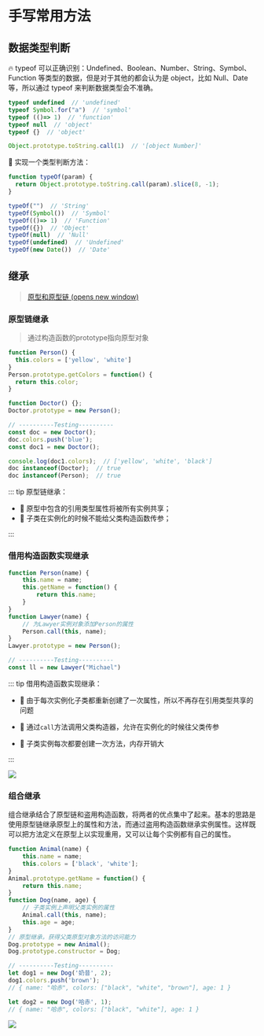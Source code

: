 # 手写常用方法

## 数据类型判断

🔥 typeof 可以正确识别：Undefined、Boolean、Number、String、Symbol、Function 等类型的数据，但是对于其他的都会认为是 object，比如 Null、Date 等，所以通过 typeof 来判断数据类型会不准确。

```js
typeof undefined  // 'undefined'
typeof Symbol.for("a")  // 'symbol'
typeof (()=> 1)  // 'function'
typeof null  // 'object'
typeof {}  // 'object'

Object.prototype.toString.call(1)  // '[object Number]'
```

🚀 实现一个类型判断方法：

```js
function typeOf(param) {
  return Object.prototype.toString.call(param).slice(8, -1);
}

typeOf("")  // 'String'
typeOf(Symbol())  // 'Symbol'
typeOf(()=> 1)  // 'Function'
typeOf({})  // 'Object'
typeOf(null)  // 'Null'
typeOf(undefined)  // 'Undefined'
typeOf(new Date())  // 'Date'
```

## 继承

> [原型和原型链 (opens new window)](https://www.ijerrychen.com/javascript/prototype.html)

### 原型链继承

> 通过构造函数的prototype指向原型对象

```js
function Person() {
  this.colors = ['yellow', 'white']
}
Person.prototype.getColors = function() {
  return this.color;
}

function Doctor() {};
Doctor.prototype = new Person();

// ----------Testing----------
const doc = new Doctor();
doc.colors.push('blue');
const doc1 = new Doctor();

console.log(doc1.colors);  // ['yellow', 'white', 'black']
doc instanceof(Doctor);  // true
doc instanceof(Person);  // true
```

::: tip 原型链继承：

- 🚨 原型中包含的引用类型属性将被所有实例共享；
- 🚨 子类在实例化的时候不能给父类构造函数传参；

::: 

### 借用构造函数实现继承

```js
function Person(name) {
    this.name = name;
    this.getName = function() {
        return this.name;
    }
}
function Lawyer(name) {
    // 为Lawyer实例对象添加Person的属性
    Person.call(this, name);
}
Lawyer.prototype = new Person();

// ----------Testing----------
const ll = new Lawyer("Michael")
```

::: tip 借用构造函数实现继承：

- 🎉 由于每次实例化子类都重新创建了一次属性，所以不再存在引用类型共享的问题
- 🎉 通过`call`方法调用父类构造器，允许在实例化的时候往父类传参

- 🚨 子类实例每次都要创建一次方法，内存开销大

::: 

![](/Users/chenjinrui/code/personal/static/blog/manual/contructorInherit.png)

### 组合继承

组合继承结合了原型链和盗用构造函数，将两者的优点集中了起来。基本的思路是使用原型链继承原型上的属性和方法，而通过盗用构造函数继承实例属性。这样既可以把方法定义在原型上以实现重用，又可以让每个实例都有自己的属性。

```js
function Animal(name) {
    this.name = name;
    this.colors = ['black', 'white'];
}
Animal.prototype.getName = function() {
    return this.name;
}
function Dog(name, age) {
    // 子类实例上声明父类实例的属性
    Animal.call(this, name);
    this.age = age;
}
// 原型继承，获得父类原型对象方法的访问能力
Dog.prototype = new Animal();
Dog.prototype.constructor = Dog;

// ----------Testing----------
let dog1 = new Dog('奶昔', 2);
dog1.colors.push('brown');
// { name: "哈赤", colors: ["black", "white", "brown"], age: 1 }

let dog2 = new Dog('哈赤', 1);
// { name: "哈赤", colors: ["black", "white"], age: 1 }
```

![](/Users/chenjinrui/code/personal/static/blog/manual/inherit.png)